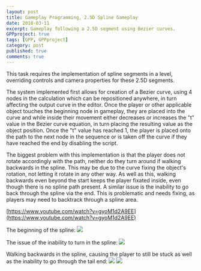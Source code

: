 ```yaml
---
layout: post
title: Gameplay Programming, 2.5D Spline Gameplay
date: 2018-03-11
excerpt: Gameplay following a 2.5D segment using Bezier curves.
GPPproject: true
tags: [GPP, GPPproject]
category: post
published: true
comments: true
---
```

This task requires the implementation of spline segments in a level, overriding controls and camera properties for these 2.5D segments.

The system implemented first allows for creation of a Bezier curve, using 4 nodes in the calculation which can be repositioned anywhere, in turn affecting the output curve in the editor. Once the player or other applicable object touches the beginning node in gameplay, they are placed into the curve and while inside their movement either decreases or increases the "t" value in the Bezier curve equation, in turn placing the resulting value as the object position. Once the "t" value has reached 1, the player is placed onto the path to the next node in the sequence or is taken off the curve if they have reached the end by disabling the script.

The biggest problem with this implementation is that the player does not rotate accordingly with the path, neither do they turn around if walking backwards in the spline. This may be due to the curve fixing the object's rotation, not letting it rotate in any other way. As well as this, walking backwards even beyond the start keeps the player fixated inside, even though there is no spline path present. A similar issue is the inability to go back through the spline via the end. This is problematic and needs fixing, as players may need to backtrack through a spline area.


[https://www.youtube.com/watch?v=gyoM1d2A9EE](https://www.youtube.com/watch?v=gyoM1d2A9EE)

The beginning of the spline:
<a href="https://i.imgur.com/Uj1kjHt.jpg"><img src="https://i.imgur.com/Uj1kjHt.jpg"></a>

The issue of the inability to turn in the spline:
<a href="https://i.imgur.com/mfj6Dr9.jpg"><img src="https://i.imgur.com/mfj6Dr9.jpg"></a>


Walking backwards in the spline, causing the player to still be stuck as well as the inability to go through the tail end:
<a href="https://i.imgur.com/kGQGrRR.jpg"><img src="https://i.imgur.com/kGQGrRR.jpg"></a>
<a href="https://i.imgur.com/wgsXsYa.jpg"><img src="https://i.imgur.com/wgsXsYa.jpg"></a>